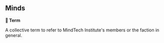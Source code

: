 ## Minds

**📑 Term**

A collective term to refer to MindTech Institute's members or the faction in general.